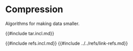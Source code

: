 # Compression

Algorithms for making data smaller.

{{#include tar.incl.md}}

{{#include refs.incl.md}}
{{#include ../../refs/link-refs.md}}

<div class="hidden">
</div>
